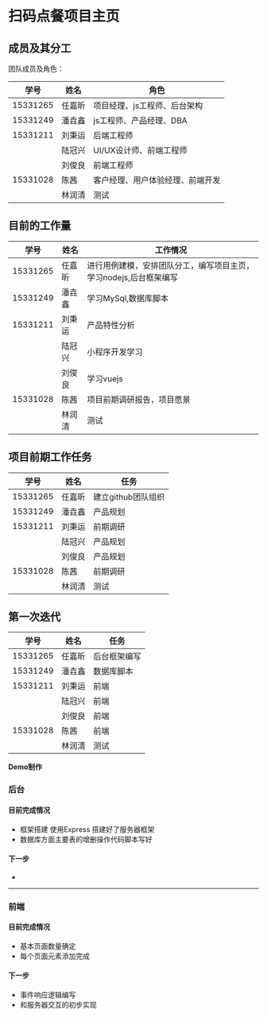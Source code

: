 ﻿# 扫码点餐项目主页

## 成员及其分工
团队成员及角色：

| 学号     | 姓名   | 角色                             |
| -------- | ------ | -------------------------------- |
| 15331265 | 任嘉昕 | 项目经理、js工程师、后台架构     |
| 15331249 | 潘垚鑫 | js工程师、产品经理、DBA          |
| 15331211 | 刘秉运 | 后端工程师                       |
|          | 陆冠兴 | UI/UX设计师、前端工程师          |
|          | 刘俊良 | 前端工程师                       |
| 15331028 | 陈茜   | 客户经理、用户体验经理、前端开发 |
|          | 林润清 | 测试                             |

## 目前的工作量

| 学号     | 姓名   | 工作情况                                                          |
| -------- | ------ | ----------------------------------------------------------------- |
| 15331265 | 任嘉昕 | 进行用例建模，安排团队分工，编写项目主页，学习nodejs,后台框架编写 |
| 15331249 | 潘垚鑫 | 学习MySql,数据库脚本                                              |
| 15331211 | 刘秉运 | 产品特性分析                                                      |
|          | 陆冠兴 |    小程序开发学习                                                               |
|          | 刘俊良 | 学习vuejs                                                         |
| 15331028 | 陈茜   | 项目前期调研报告，项目愿景                                        |
|          | 林润清 | 测试                                                              |





## 项目前期工作任务

| 学号     | 姓名   | 任务               |
| -------- | ------ | ------------------ |
| 15331265 | 任嘉昕 | 建立github团队组织 |
| 15331249 | 潘垚鑫 | 产品规划           |
| 15331211 | 刘秉运 | 前期调研           |
|          | 陆冠兴 | 产品规划           |
|          | 刘俊良 | 产品规划           |
| 15331028 | 陈茜   | 前期调研           |
|          | 林润清 | 测试               |




## 第一次迭代

| 学号     | 姓名   | 任务         |
| -------- | ------ | ------------ |
| 15331265 | 任嘉昕 | 后台框架编写 |
| 15331249 | 潘垚鑫 | 数据库脚本   |
| 15331211 | 刘秉运 | 前端         |
|          | 陆冠兴 | 前端         |
|          | 刘俊良 | 前端         |
| 15331028 | 陈茜   | 前端         |
|          | 林润清 | 测试         |


**Demo制作**

### 后台

#### 目前完成情况

 * 框架搭建 使用Express 搭建好了服务器框架
 * 数据库方面主要表的增删操作代码脚本写好

#### 下一步

* 

---

### 前端

#### 目前完成情况

* 基本页面数量确定
* 每个页面元素添加完成

#### 下一步
* 事件响应逻辑编写
* 和服务器交互的初步实现
